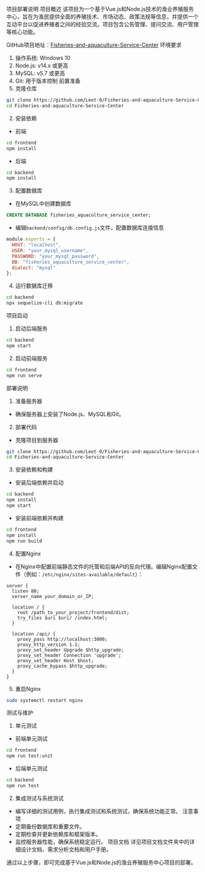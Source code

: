 项目部署说明
项目概述
该项目为一个基于Vue.js和Node.js技术的渔业养殖服务中心，旨在为渔民提供全面的养殖技术、市场动态、政策法规等信息，并提供一个互动平台以促进养殖者之间的经验交流。项目包含公告管理、提问交流、用户管理等核心功能。

GitHub项目地址：[Fisheries-and-aquaculture-Service-Center](https://github.com/Leot-0/Fisheries-and-aquaculture-Service-Center.git)
环境要求
1. 操作系统: Windows 10
2. Node.js: v14.x 或更高
3. MySQL: v5.7 或更高
4. Git: 用于版本控制
前置准备
1. 克隆仓库
```bash
git clone https://github.com/Leot-0/Fisheries-and-aquaculture-Service-Center.git
cd Fisheries-and-aquaculture-Service-Center
```
2. 安装依赖
- 前端
```bash
cd frontend
npm install
```
- 后端
```bash
cd backend
npm install
```
3. 配置数据库
- 在MySQL中创建数据库
```sql
CREATE DATABASE fisheries_aquaculture_service_center;
```
- 编辑`backend/config/db.config.js`文件，配置数据库连接信息
```javascript
module.exports = {
  HOST: "localhost",
  USER: "your_mysql_username",
  PASSWORD: "your_mysql_password",
  DB: "fisheries_aquaculture_service_center",
  dialect: "mysql"
};
```
4. 运行数据库迁移
```bash
cd backend
npx sequelize-cli db:migrate
```
项目启动
1. 启动后端服务
```bash
cd backend
npm start
```
2. 启动前端服务
```bash
cd frontend
npm run serve
```
部署说明
1. 准备服务器
- 确保服务器上安装了Node.js、MySQL和Git。
2. 部署代码
- 克隆项目到服务器
```bash
git clone https://github.com/Leot-0/Fisheries-and-aquaculture-Service-Center.git
cd Fisheries-and-aquaculture-Service-Center
```
3. 安装依赖和构建
- 安装后端依赖并启动
```bash
cd backend
npm install
npm start
```
- 安装前端依赖并构建
```bash
cd frontend
npm install
npm run build
```
4. 配置Nginx
- 在Nginx中配置前端静态文件的托管和后端API的反向代理。编辑Nginx配置文件（例如：`/etc/nginx/sites-available/default`）：
```nginx
server {
  listen 80;
  server_name your_domain_or_IP;

  location / {
    root /path_to_your_project/frontend/dist;
    try_files $uri $uri/ /index.html;
  }

  location /api/ {
    proxy_pass http://localhost:3000;
    proxy_http_version 1.1;
    proxy_set_header Upgrade $http_upgrade;
    proxy_set_header Connection 'upgrade';
    proxy_set_header Host $host;
    proxy_cache_bypass $http_upgrade;
  }
}
```
5. 重启Nginx
```bash
sudo systemctl restart nginx
```
测试与维护
1. 单元测试
- 前端单元测试
```bash
cd frontend
npm run test:unit
```
- 后端单元测试
```bash
cd backend
npm run test
```
2. 集成测试与系统测试
- 编写详细的测试用例，执行集成测试和系统测试，确保系统功能正常。
注意事项
- 定期备份数据库和重要文件。
- 定期检查并更新依赖库和框架版本。
- 监控服务器性能，确保系统稳定运行。
项目文档
详见项目文档文件夹中的详细设计文档、需求分析文档和用户手册。

通过以上步骤，即可完成基于Vue.js和Node.js的渔业养殖服务中心项目的部署。

